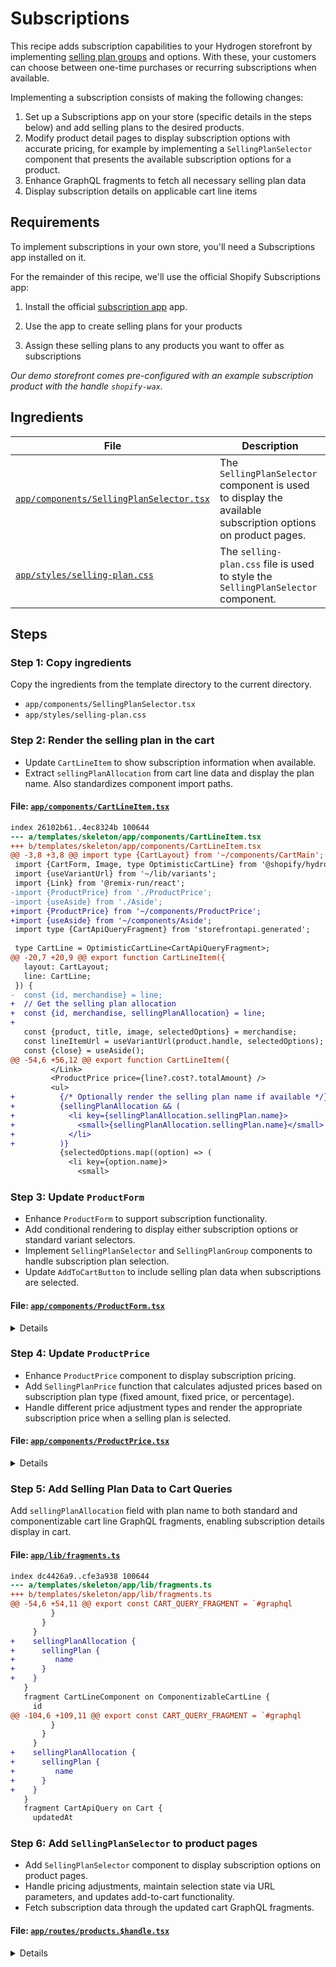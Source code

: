 # Subscriptions

This recipe adds subscription capabilities to your Hydrogen storefront by implementing [selling plan groups](https://shopify.dev/docs/api/storefront/latest/objects/SellingPlanGroup) and options.
With these, your customers can choose between one-time purchases or recurring subscriptions when available.


Implementing a subscription consists of making the following changes:


1. Set up a Subscriptions app on your store (specific details in the steps below) and add selling plans to the desired products.
2. Modify product detail pages to display subscription options with accurate pricing, for example by implementing a `SellingPlanSelector` component that presents the available subscription options for a product.
3. Enhance GraphQL fragments to fetch all necessary selling plan data
4. Display subscription details on applicable cart line items


## Requirements

To implement subscriptions in your own store, you'll need a Subscriptions
app installed on it.


For the remainder of this recipe, we'll use the official Shopify
Subscriptions app:

1. Install the official [subscription app](https://apps.shopify.com/shopify-subscriptions) app.

2. Use the app to create selling plans for your products

3. Assign these selling plans to any products you want to offer as
subscriptions

_Our demo storefront comes pre-configured with an example subscription
product with the handle `shopify-wax`._


## Ingredients

| File | Description |
| --- | --- |
| [`app/components/SellingPlanSelector.tsx`](ingredients/templates/skeleton/app/components/SellingPlanSelector.tsx) | The `SellingPlanSelector` component is used to display the available subscription options on product pages. |
| [`app/styles/selling-plan.css`](ingredients/templates/skeleton/app/styles/selling-plan.css) | The `selling-plan.css` file is used to style the `SellingPlanSelector` component. |

## Steps

### Step 1: Copy ingredients

Copy the ingredients from the template directory to the current directory.

- `app/components/SellingPlanSelector.tsx`
- `app/styles/selling-plan.css`

### Step 2: Render the selling plan in the cart

- Update `CartLineItem` to show subscription information when available.
- Extract `sellingPlanAllocation` from cart line data and display the plan name. Also standardizes component import paths.


#### File: [`app/components/CartLineItem.tsx`](/templates/skeleton/app/components/CartLineItem.tsx)

```diff
index 26102b61..4ec8324b 100644
--- a/templates/skeleton/app/components/CartLineItem.tsx
+++ b/templates/skeleton/app/components/CartLineItem.tsx
@@ -3,8 +3,8 @@ import type {CartLayout} from '~/components/CartMain';
 import {CartForm, Image, type OptimisticCartLine} from '@shopify/hydrogen';
 import {useVariantUrl} from '~/lib/variants';
 import {Link} from '@remix-run/react';
-import {ProductPrice} from './ProductPrice';
-import {useAside} from './Aside';
+import {ProductPrice} from '~/components/ProductPrice';
+import {useAside} from '~/components/Aside';
 import type {CartApiQueryFragment} from 'storefrontapi.generated';
 
 type CartLine = OptimisticCartLine<CartApiQueryFragment>;
@@ -20,7 +20,9 @@ export function CartLineItem({
   layout: CartLayout;
   line: CartLine;
 }) {
-  const {id, merchandise} = line;
+  // Get the selling plan allocation
+  const {id, merchandise, sellingPlanAllocation} = line;
+
   const {product, title, image, selectedOptions} = merchandise;
   const lineItemUrl = useVariantUrl(product.handle, selectedOptions);
   const {close} = useAside();
@@ -54,6 +56,12 @@ export function CartLineItem({
         </Link>
         <ProductPrice price={line?.cost?.totalAmount} />
         <ul>
+          {/* Optionally render the selling plan name if available */}
+          {sellingPlanAllocation && (
+            <li key={sellingPlanAllocation.sellingPlan.name}>
+              <small>{sellingPlanAllocation.sellingPlan.name}</small>
+            </li>
+          )}
           {selectedOptions.map((option) => (
             <li key={option.name}>
               <small>

```

### Step 3: Update `ProductForm`

- Enhance `ProductForm` to support subscription functionality.
- Add conditional rendering to display either subscription options or standard variant selectors.
- Implement `SellingPlanSelector` and `SellingPlanGroup` components to handle subscription plan selection.
- Update `AddToCartButton` to include selling plan data when subscriptions are selected.


#### File: [`app/components/ProductForm.tsx`](/templates/skeleton/app/components/ProductForm.tsx)

<details>

```diff
index e8616a61..e41b91ad 100644
--- a/templates/skeleton/app/components/ProductForm.tsx
+++ b/templates/skeleton/app/components/ProductForm.tsx
@@ -6,120 +6,169 @@ import type {
 } from '@shopify/hydrogen/storefront-api-types';
 import {AddToCartButton} from './AddToCartButton';
 import {useAside} from './Aside';
-import type {ProductFragment} from 'storefrontapi.generated';
+import type {
+  ProductFragment,
+  SellingPlanFragment,
+} from 'storefrontapi.generated';
+import {
+  SellingPlanSelector,
+  type SellingPlanGroup,
+} from '~/components/SellingPlanSelector';
 
 export function ProductForm({
   productOptions,
   selectedVariant,
+  sellingPlanGroups,
+  selectedSellingPlan,
 }: {
   productOptions: MappedProductOptions[];
   selectedVariant: ProductFragment['selectedOrFirstAvailableVariant'];
+  selectedSellingPlan: SellingPlanFragment | null;
+  sellingPlanGroups: ProductFragment['sellingPlanGroups'];
 }) {
   const navigate = useNavigate();
   const {open} = useAside();
   return (
     <div className="product-form">
-      {productOptions.map((option) => {
-        // If there is only a single value in the option values, don't display the option
-        if (option.optionValues.length === 1) return null;
+      {sellingPlanGroups.nodes.length > 0 ? (
+        <>
+          <SellingPlanSelector
+            sellingPlanGroups={sellingPlanGroups}
+            selectedSellingPlan={selectedSellingPlan}
+          >
+            {({sellingPlanGroup}) => (
+              <SellingPlanGroup
+                key={sellingPlanGroup.name}
+                sellingPlanGroup={sellingPlanGroup}
+              />
+            )}
+          </SellingPlanSelector>
+          <br />
+          <AddToCartButton
+            disabled={!selectedSellingPlan}
+            onClick={() => {
+              open('cart');
+            }}
+            lines={
+              selectedSellingPlan && selectedVariant
+                ? [
+                    {
+                      quantity: 1,
+                      selectedVariant,
+                      sellingPlanId: selectedSellingPlan.id,
+                      merchandiseId: selectedVariant.id,
+                    },
+                  ]
+                : []
+            }
+          >
+            {selectedSellingPlan ? 'Subscribe' : 'Select Subscription'}
+          </AddToCartButton>
+        </>
+      ) : (
+        productOptions.map((option) => {
+          // If there is only a single value in the option values, don't display the option
+          if (option.optionValues.length === 1) return null;
 
-        return (
-          <div className="product-options" key={option.name}>
-            <h5>{option.name}</h5>
-            <div className="product-options-grid">
-              {option.optionValues.map((value) => {
-                const {
-                  name,
-                  handle,
-                  variantUriQuery,
-                  selected,
-                  available,
-                  exists,
-                  isDifferentProduct,
-                  swatch,
-                } = value;
+          return (
+            <div className="product-options" key={option.name}>
+              <h5>{option.name}</h5>
+              <div className="product-options-grid">
+                {option.optionValues.map((value) => {
+                  const {
+                    name,
+                    handle,
+                    variantUriQuery,
+                    selected,
+                    available,
+                    exists,
+                    isDifferentProduct,
+                    swatch,
+                  } = value;
 
-                if (isDifferentProduct) {
-                  // SEO
-                  // When the variant is a combined listing child product
-                  // that leads to a different url, we need to render it
-                  // as an anchor tag
-                  return (
-                    <Link
-                      className="product-options-item"
-                      key={option.name + name}
-                      prefetch="intent"
-                      preventScrollReset
-                      replace
-                      to={`/products/${handle}?${variantUriQuery}`}
-                      style={{
-                        border: selected
-                          ? '1px solid black'
-                          : '1px solid transparent',
-                        opacity: available ? 1 : 0.3,
-                      }}
-                    >
-                      <ProductOptionSwatch swatch={swatch} name={name} />
-                    </Link>
-                  );
-                } else {
-                  // SEO
-                  // When the variant is an update to the search param,
-                  // render it as a button with javascript navigating to
-                  // the variant so that SEO bots do not index these as
-                  // duplicated links
-                  return (
-                    <button
-                      type="button"
-                      className={`product-options-item${
-                        exists && !selected ? ' link' : ''
-                      }`}
-                      key={option.name + name}
-                      style={{
-                        border: selected
-                          ? '1px solid black'
-                          : '1px solid transparent',
-                        opacity: available ? 1 : 0.3,
-                      }}
-                      disabled={!exists}
-                      onClick={() => {
-                        if (!selected) {
-                          navigate(`?${variantUriQuery}`, {
-                            replace: true,
-                            preventScrollReset: true,
-                          });
-                        }
-                      }}
-                    >
-                      <ProductOptionSwatch swatch={swatch} name={name} />
-                    </button>
-                  );
+                  if (isDifferentProduct) {
+                    // SEO
+                    // When the variant is a combined listing child product
+                    // that leads to a different url, we need to render it
+                    // as an anchor tag
+                    return (
+                      <Link
+                        className="product-options-item"
+                        key={option.name + name}
+                        prefetch="intent"
+                        preventScrollReset
+                        replace
+                        to={`/products/${handle}?${variantUriQuery}`}
+                        style={{
+                          border: selected
+                            ? '1px solid black'
+                            : '1px solid transparent',
+                          opacity: available ? 1 : 0.3,
+                        }}
+                      >
+                        <ProductOptionSwatch swatch={swatch} name={name} />
+                      </Link>
+                    );
+                  } else {
+                    // SEO
+                    // When the variant is an update to the search param,
+                    // render it as a button with javascript navigating to
+                    // the variant so that SEO bots do not index these as
+                    // duplicated links
+                    return (
+                      <button
+                        type="button"
+                        className={`product-options-item${
+                          exists && !selected ? ' link' : ''
+                        }`}
+                        key={option.name + name}
+                        style={{
+                          border: selected
+                            ? '1px solid black'
+                            : '1px solid transparent',
+                          opacity: available ? 1 : 0.3,
+                        }}
+                        disabled={!exists}
+                        onClick={() => {
+                          if (!selected) {
+                            navigate(`?${variantUriQuery}`, {
+                              replace: true,
+                              preventScrollReset: true,
+                            });
+                          }
+                        }}
+                      >
+                        <ProductOptionSwatch swatch={swatch} name={name} />
+                      </button>
+                    );
+                  }
+                })}
+              </div>
+              <AddToCartButton
+                disabled={!selectedVariant || !selectedVariant.availableForSale}
+                onClick={() => {
+                  open('cart');
+                }}
+                lines={
+                  selectedVariant
+                    ? [
+                        {
+                          merchandiseId: selectedVariant.id,
+                          quantity: 1,
+                          selectedVariant,
+                        },
+                      ]
+                    : []
                 }
-              })}
+              >
+                {selectedVariant?.availableForSale ? 'Add to cart' : 'Sold out'}
+              </AddToCartButton>
+
+              <br />
             </div>
-            <br />
-          </div>
-        );
-      })}
-      <AddToCartButton
-        disabled={!selectedVariant || !selectedVariant.availableForSale}
-        onClick={() => {
-          open('cart');
-        }}
-        lines={
-          selectedVariant
-            ? [
-                {
-                  merchandiseId: selectedVariant.id,
-                  quantity: 1,
-                  selectedVariant,
-                },
-              ]
-            : []
-        }
-      >
-        {selectedVariant?.availableForSale ? 'Add to cart' : 'Sold out'}
-      </AddToCartButton>
+          );
+        })
+      )}
     </div>
   );
 }
@@ -148,3 +197,38 @@ function ProductOptionSwatch({
     </div>
   );
 }
+
+// Update as you see fit to match your design and requirements
+function SellingPlanGroup({
+  sellingPlanGroup,
+}: {
+  sellingPlanGroup: SellingPlanGroup;
+}) {
+  return (
+    <div className="selling-plan-group" key={sellingPlanGroup.name}>
+      <p className="selling-plan-group-title">
+        <strong>{sellingPlanGroup.name}:</strong>
+      </p>
+      {sellingPlanGroup.sellingPlans.nodes.map((sellingPlan) => {
+        return (
+          <Link
+            key={sellingPlan.id}
+            prefetch="intent"
+            to={sellingPlan.url}
+            className={`selling-plan ${
+              sellingPlan.isSelected ? 'selected' : 'unselected'
+            }`}
+            preventScrollReset
+            replace
+          >
+            <p>
+              {sellingPlan.options.map(
+                (option) => `${option.name} ${option.value}`,
+              )}
+            </p>
+          </Link>
+        );
+      })}
+    </div>
+  );
+}

```

</details>

### Step 4: Update `ProductPrice`

- Enhance `ProductPrice` component to display subscription pricing.
- Add `SellingPlanPrice` function that calculates adjusted prices based on subscription plan type (fixed amount, fixed price, or percentage).
- Handle different price adjustment types and render the appropriate subscription price when a selling plan is selected.


#### File: [`app/components/ProductPrice.tsx`](/templates/skeleton/app/components/ProductPrice.tsx)

<details>

```diff
index 32460ae2..59eed1d8 100644
--- a/templates/skeleton/app/components/ProductPrice.tsx
+++ b/templates/skeleton/app/components/ProductPrice.tsx
@@ -1,13 +1,31 @@
+import type {CurrencyCode} from '@shopify/hydrogen/customer-account-api-types';
+import type {
+  ProductFragment,
+  SellingPlanFragment,
+} from 'storefrontapi.generated';
 import {Money} from '@shopify/hydrogen';
 import type {MoneyV2} from '@shopify/hydrogen/storefront-api-types';
 
 export function ProductPrice({
   price,
   compareAtPrice,
+  selectedSellingPlan,
+  selectedVariant,
 }: {
   price?: MoneyV2;
   compareAtPrice?: MoneyV2 | null;
+  selectedVariant?: ProductFragment['selectedOrFirstAvailableVariant'];
+  selectedSellingPlan?: SellingPlanFragment | null;
 }) {
+  if (selectedSellingPlan) {
+    return (
+      <SellingPlanPrice
+        selectedSellingPlan={selectedSellingPlan}
+        selectedVariant={selectedVariant}
+      />
+    );
+  }
+
   return (
     <div className="product-price">
       {compareAtPrice ? (
@@ -25,3 +43,74 @@ export function ProductPrice({
     </div>
   );
 }
+
+type SellingPlanPrice = {
+  amount: number;
+  currencyCode: CurrencyCode;
+};
+
+/*
+  Render the selected selling plan price is available
+*/
+function SellingPlanPrice({
+  selectedSellingPlan,
+  selectedVariant,
+}: {
+  selectedSellingPlan: SellingPlanFragment;
+  selectedVariant: ProductFragment['selectedOrFirstAvailableVariant'];
+}) {
+  if (!selectedVariant) {
+    return null;
+  }
+
+  const sellingPlanPriceAdjustments = selectedSellingPlan?.priceAdjustments;
+
+  if (!sellingPlanPriceAdjustments?.length) {
+    return selectedVariant ? <Money data={selectedVariant.price} /> : null;
+  }
+
+  const selectedVariantPrice: SellingPlanPrice = {
+    amount: parseFloat(selectedVariant.price.amount),
+    currencyCode: selectedVariant.price.currencyCode,
+  };
+
+  const sellingPlanPrice: SellingPlanPrice = sellingPlanPriceAdjustments.reduce(
+    (acc, adjustment) => {
+      switch (adjustment.adjustmentValue.__typename) {
+        case 'SellingPlanFixedAmountPriceAdjustment':
+          return {
+            amount:
+              acc.amount +
+              parseFloat(adjustment.adjustmentValue.adjustmentAmount.amount),
+            currencyCode: acc.currencyCode,
+          };
+        case 'SellingPlanFixedPriceAdjustment':
+          return {
+            amount: parseFloat(adjustment.adjustmentValue.price.amount),
+            currencyCode: acc.currencyCode,
+          };
+        case 'SellingPlanPercentagePriceAdjustment':
+          return {
+            amount:
+              acc.amount *
+              (1 - adjustment.adjustmentValue.adjustmentPercentage / 100),
+            currencyCode: acc.currencyCode,
+          };
+        default:
+          return acc;
+      }
+    },
+    selectedVariantPrice,
+  );
+
+  return (
+    <div className="selling-plan-price">
+      <Money
+        data={{
+          amount: `${sellingPlanPrice.amount}`,
+          currencyCode: sellingPlanPrice.currencyCode,
+        }}
+      />
+    </div>
+  );
+}

```

</details>

### Step 5: Add Selling Plan Data to Cart Queries

Add `sellingPlanAllocation` field with plan name to both standard and componentizable cart line GraphQL fragments, enabling subscription details display in cart.


#### File: [`app/lib/fragments.ts`](/templates/skeleton/app/lib/fragments.ts)

```diff
index dc4426a9..cfe3a938 100644
--- a/templates/skeleton/app/lib/fragments.ts
+++ b/templates/skeleton/app/lib/fragments.ts
@@ -54,6 +54,11 @@ export const CART_QUERY_FRAGMENT = `#graphql
         }
       }
     }
+    sellingPlanAllocation {
+      sellingPlan {
+         name
+      }
+    }
   }
   fragment CartLineComponent on ComponentizableCartLine {
     id
@@ -104,6 +109,11 @@ export const CART_QUERY_FRAGMENT = `#graphql
         }
       }
     }
+    sellingPlanAllocation {
+      sellingPlan {
+         name
+      }
+    }
   }
   fragment CartApiQuery on Cart {
     updatedAt

```

### Step 6: Add `SellingPlanSelector` to product pages

- Add `SellingPlanSelector` component to display subscription options on product pages.
- Handle pricing adjustments, maintain selection state via URL parameters, and updates add-to-cart functionality.
- Fetch subscription data through the updated cart GraphQL fragments.


#### File: [`app/routes/products.$handle.tsx`](/templates/skeleton/app/routes/products.$handle.tsx)

<details>

```diff
index 0028b423..9f634090 100644
--- a/templates/skeleton/app/routes/products.$handle.tsx
+++ b/templates/skeleton/app/routes/products.$handle.tsx
@@ -1,3 +1,5 @@
+import type {SellingPlanFragment} from 'storefrontapi.generated';
+import type {LinksFunction} from '@remix-run/node';
 import {type LoaderFunctionArgs} from '@shopify/remix-oxygen';
 import {useLoaderData, type MetaFunction} from '@remix-run/react';
 import {
@@ -12,6 +14,12 @@ import {ProductPrice} from '~/components/ProductPrice';
 import {ProductImage} from '~/components/ProductImage';
 import {ProductForm} from '~/components/ProductForm';
 
+import sellingPanStyle from '~/styles/selling-plan.css?url';
+
+export const links: LinksFunction = () => [
+  {rel: 'stylesheet', href: sellingPanStyle},
+];
+
 export const meta: MetaFunction<typeof loader> = ({data}) => {
   return [
     {title: `Hydrogen | ${data?.product.title ?? ''}`},
@@ -59,8 +67,34 @@ async function loadCriticalData({
     throw new Response(null, {status: 404});
   }
 
+  // Initialize the selectedSellingPlan to null
+  let selectedSellingPlan = null;
+
+  // Get the selected selling plan id from the request url
+  const selectedSellingPlanId =
+    new URL(request.url).searchParams.get('selling_plan') ?? null;
+
+  // Get the selected selling plan bsed on the selectedSellingPlanId
+  if (selectedSellingPlanId) {
+    const selectedSellingPlanGroup =
+      product.sellingPlanGroups.nodes?.find((sellingPlanGroup) => {
+        return sellingPlanGroup.sellingPlans.nodes?.find(
+          (sellingPlan: SellingPlanFragment) =>
+            sellingPlan.id === selectedSellingPlanId,
+        );
+      }) ?? null;
+
+    if (selectedSellingPlanGroup) {
+      selectedSellingPlan =
+        selectedSellingPlanGroup.sellingPlans.nodes.find((sellingPlan) => {
+          return sellingPlan.id === selectedSellingPlanId;
+        }) ?? null;
+    }
+  }
+
   return {
     product,
+    selectedSellingPlan,
   };
 }
 
@@ -77,7 +111,7 @@ function loadDeferredData({context, params}: LoaderFunctionArgs) {
 }
 
 export default function Product() {
-  const {product} = useLoaderData<typeof loader>();
+  const {product, selectedSellingPlan} = useLoaderData<typeof loader>();
 
   // Optimistically selects a variant with given available variant information
   const selectedVariant = useOptimisticVariant(
@@ -95,7 +129,7 @@ export default function Product() {
     selectedOrFirstAvailableVariant: selectedVariant,
   });
 
-  const {title, descriptionHtml} = product;
+  const {title, descriptionHtml, sellingPlanGroups} = product;
 
   return (
     <div className="product">
@@ -105,11 +139,15 @@ export default function Product() {
         <ProductPrice
           price={selectedVariant?.price}
           compareAtPrice={selectedVariant?.compareAtPrice}
+          selectedSellingPlan={selectedSellingPlan}
+          selectedVariant={selectedVariant}
         />
         <br />
         <ProductForm
           productOptions={productOptions}
           selectedVariant={selectedVariant}
+          selectedSellingPlan={selectedSellingPlan}
+          sellingPlanGroups={sellingPlanGroups}
         />
         <br />
         <br />
@@ -176,6 +214,73 @@ const PRODUCT_VARIANT_FRAGMENT = `#graphql
   }
 ` as const;
 
+const SELLING_PLAN_FRAGMENT = `#graphql
+  fragment SellingPlanMoney on MoneyV2 {
+    amount
+    currencyCode
+  }
+  fragment SellingPlan on SellingPlan {
+    id
+    options {
+      name
+      value
+    }
+    priceAdjustments {
+      adjustmentValue {
+        ... on SellingPlanFixedAmountPriceAdjustment {
+          __typename
+          adjustmentAmount {
+            ... on MoneyV2 {
+               ...SellingPlanMoney
+            }
+          }
+        }
+        ... on SellingPlanFixedPriceAdjustment {
+          __typename
+          price {
+            ... on MoneyV2 {
+              ...SellingPlanMoney
+            }
+          }
+        }
+        ... on SellingPlanPercentagePriceAdjustment {
+          __typename
+          adjustmentPercentage
+        }
+      }
+      orderCount
+    }
+    recurringDeliveries
+    checkoutCharge {
+      type
+      value {
+        ... on MoneyV2 {
+          ...SellingPlanMoney
+        }
+        ... on SellingPlanCheckoutChargePercentageValue {
+          percentage
+        }
+      }
+    }
+ }
+` as const;
+
+const SELLING_PLAN_GROUP_FRAGMENT = `#graphql
+  fragment SellingPlanGroup on SellingPlanGroup {
+    name
+    options {
+      name
+      values
+    }
+    sellingPlans(first:10) {
+      nodes {
+        ...SellingPlan
+      }
+    }
+  }
+  ${SELLING_PLAN_FRAGMENT}
+` as const;
+
 const PRODUCT_FRAGMENT = `#graphql
   fragment Product on Product {
     id
@@ -203,6 +308,11 @@ const PRODUCT_FRAGMENT = `#graphql
         }
       }
     }
+    sellingPlanGroups(first:10) {
+      nodes {
+        ...SellingPlanGroup
+      }
+    }
     selectedOrFirstAvailableVariant(selectedOptions: $selectedOptions, ignoreUnknownOptions: true, caseInsensitiveMatch: true) {
       ...ProductVariant
     }
@@ -214,6 +324,7 @@ const PRODUCT_FRAGMENT = `#graphql
       title
     }
   }
+  ${SELLING_PLAN_GROUP_FRAGMENT}
   ${PRODUCT_VARIANT_FRAGMENT}
 ` as const;
 

```

</details>